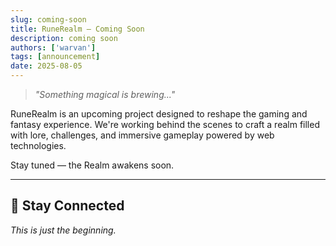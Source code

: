 ```yaml
---
slug: coming-soon
title: RuneRealm — Coming Soon
description: coming soon
authors: ['warvan']
tags: [announcement]
date: 2025-08-05
---
```


> _"Something magical is brewing..."_

RuneRealm is an upcoming project designed to reshape the gaming and fantasy experience. We're working behind the scenes to craft a realm filled with lore, challenges, and immersive gameplay powered by web technologies.

Stay tuned — the Realm awakens soon.

<!-- truncate -->

---

## 🔗 Stay Connected

_This is just the beginning._